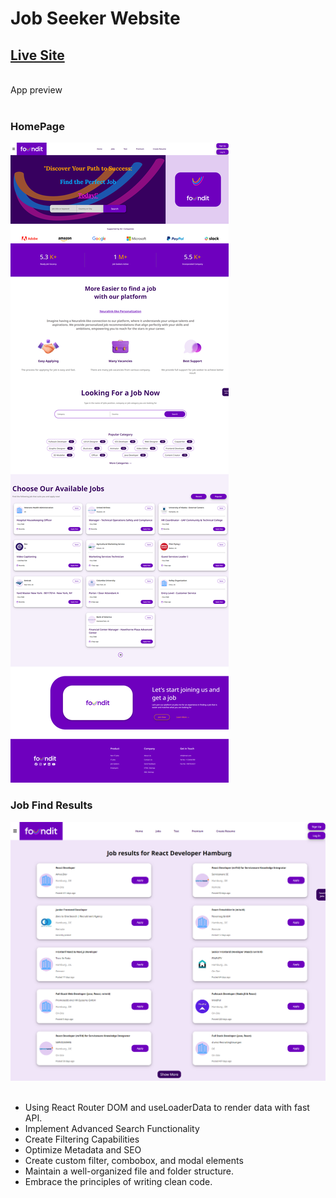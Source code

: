 # Job Seeker Website
## [Live Site](linkIncoming)
<br>
App preview
<br><br>
<h3>HomePage</h3>
<img src="job-finder/src/Assets/jobFinderSS.png">
<h3>Job Find Results</h3>
<img src="job-finder/src/Assets/jobListSS.png">
<br><br>

- Using React Router DOM and useLoaderData to render data with fast API.
- Implement Advanced Search Functionality
- Create Filtering Capabilities
- Optimize Metadata and SEO
- Create custom filter, combobox, and modal elements
- Maintain a well-organized file and folder structure.
- Embrace the principles of writing clean code.
